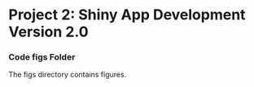 # Project 2: Shiny App Development Version 2.0

### Code figs Folder

The figs directory contains figures.


